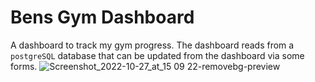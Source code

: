 # Bens Gym Dashboard

A dashboard to track my gym progress. The dashboard reads from a `postgreSQL` database that can be updated from the dashboard via some forms.
![Screenshot_2022-10-27_at_15 09 22-removebg-preview](https://user-images.githubusercontent.com/90726430/198308558-5074d60e-9189-4e8e-a033-35e3e38a7d44.png)
